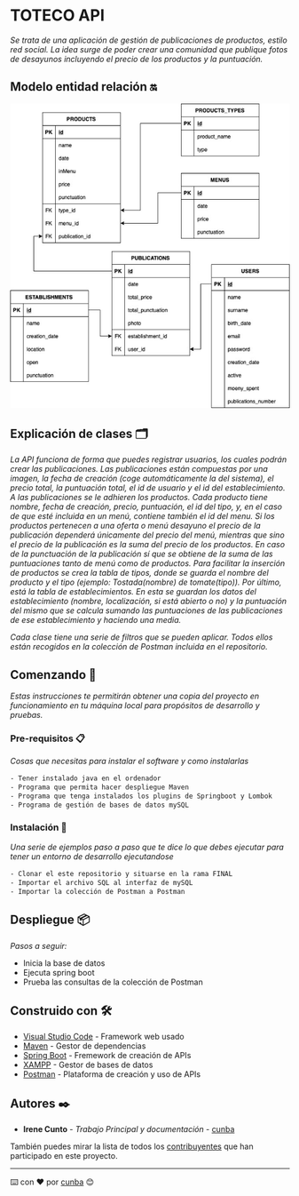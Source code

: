 # TOTECO API

_Se trata de una aplicación de gestión de publicaciones de productos, estilo red social. La idea surge de poder crear una comunidad que publique fotos de desayunos incluyendo el precio de los productos y la puntuación._

## Modelo entidad relación 🔛
![Screenshot](totecoApi.jpg)

## Explicación de clases 🗂

_La API funciona de forma que puedes registrar usuarios, los cuales podrán crear las publicaciones.
Las publicaciones están compuestas por una imagen, la fecha de creación (coge automáticamente la del sistema), el precio total, la puntuación total, el id de usuario y el id del establecimiento.
A las publicaciones se le adhieren los productos. Cada producto tiene nombre, fecha de creación, precio, puntuación, el id del tipo, y, en el caso de que esté incluida en un menú, contiene también el id del menu. Si los productos pertenecen a una oferta o menú desayuno el precio de la publicación dependerá únicamente del precio del menú, mientras que sino el precio de la publicación es la suma del precio de los productos. En caso de la punctuación de la publicación sí que se obtiene de la suma de las puntuaciones tanto de menú como de productos. Para facilitar la inserción de productos se crea la tabla de tipos, donde se guarda el nombre del producto y el tipo (ejemplo: Tostada(nombre) de tomate(tipo)). Por último, está la tabla de establecimientos. En esta se guardan los datos del establecimiento (nombre, localización, si está abierto o no) y la puntuación del mismo que se calcula sumando las puntuaciones de las publicaciones de ese establecimiento y haciendo una media._

_Cada clase tiene una serie de filtros que se pueden aplicar. Todos ellos están recogidos en la colección de Postman incluida en el repositorio._

## Comenzando 🚀

_Estas instrucciones te permitirán obtener una copia del proyecto en funcionamiento en tu máquina local para propósitos de desarrollo y pruebas._


### Pre-requisitos 📋

_Cosas que necesitas para instalar el software y como instalarlas_

```
- Tener instalado java en el ordenador
- Programa que permita hacer despliegue Maven
- Programa que tenga instalados los plugins de Springboot y Lombok
- Programa de gestión de bases de datos mySQL
```

### Instalación 🔧

_Una serie de ejemplos paso a paso que te dice lo que debes ejecutar para tener un entorno de desarrollo ejecutandose_

```
- Clonar el este repositorio y situarse en la rama FINAL
- Importar el archivo SQL al interfaz de mySQL
- Importar la colección de Postman a Postman
```

## Despliegue 📦

_Pasos a seguir:_
* Inicia la base de datos
* Ejecuta spring boot
* Prueba las consultas de la colección de Postman

## Construido con 🛠️

* [Visual Studio Code](https://www.jetbrains.com/es-es/idea/) - Framework web usado
* [Maven](https://maven.apache.org/) - Gestor de dependencias
* [Spring Boot](https://spring.io/projects/spring-boot) - Fremework de creación de APIs
* [XAMPP](https://www.apachefriends.org/es/index.html) - Gestor de bases de datos
* [Postman](https://www.postman.com) - Plataforma de creación y uso de APIs

## Autores ✒️

* **Irene Cunto** - *Trabajo Principal y documentación* - [cunba](https://github.com/cunba)

También puedes mirar la lista de todos los [contribuyentes](https://github.com/cunba/toteco) que han participado en este proyecto.



---
⌨️ con ❤️ por [cunba](https://github.com/cunba) 😊